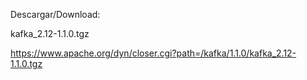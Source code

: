 Descargar/Download:

kafka_2.12-1.1.0.tgz

https://www.apache.org/dyn/closer.cgi?path=/kafka/1.1.0/kafka_2.12-1.1.0.tgz